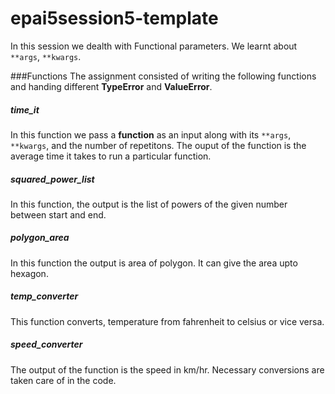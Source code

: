 # epai5session5-template
In this session we dealth with Functional parameters. We learnt about `**args`, `**kwargs`.


###Functions
The assignment consisted of writing the following functions and handing different **TypeError** and **ValueError**.

##### time_it
In this function we pass a **function** as an input along with its `**args`, `**kwargs`, and the number of repetitons. The ouput of the function is the average time it takes to run a particular function.
##### squared_power_list
In this function, the output is the list of powers of the given number between start and end.
##### polygon_area
In this function the output is area of polygon. It can give the area upto hexagon.
##### temp_converter
This function converts, temperature from fahrenheit to celsius or vice versa.
##### speed_converter
The output of the function is the speed in km/hr. Necessary conversions are taken care of in the code. 
